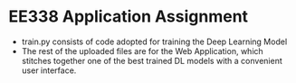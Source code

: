 # EE338 Application Assignment

- train.py consists of code adopted for training the Deep Learning Model
- The rest of the uploaded files are for the Web Application, which stitches together one of the best trained DL models with a convenient user interface.
